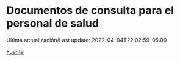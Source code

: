 # Documentos de consulta para el personal de salud

Última actualización/Last update: 2022-04-04T22:02:59-05:00

 [Fuente](https://coronavirus.gob.mx/personal-de-salud/documentos-de-consulta/)
